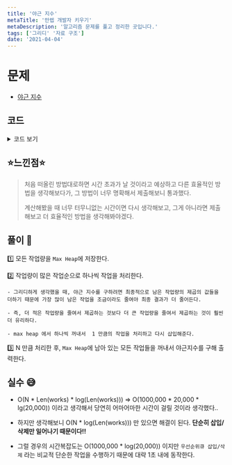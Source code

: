 ```yaml
---
title: '야근 지수'
metaTitle: '만렙 개발자 키우기'
metaDescription: '알고리즘 문제를 풀고 정리한 곳입니다.'
tags: ['그리디' '자료 구조']
date: '2021-04-04'
---
```


# 문제
- [야근 지수](https://programmers.co.kr/learn/courses/30/lessons/12927?language=java)

## 코드

<details><summary> 코드 보기 </summary>

``` java
package programmers.question;

import java.util.Comparator;
import java.util.PriorityQueue;

public class Q12927 {

    public static long solution(int n, int[] works) {
        long answer = 0;
        PriorityQueue<Integer> pq = new PriorityQueue<>(Comparator.reverseOrder());
        for (int work : works) {
            pq.add(work);
        }
        for (int i = 0; i < n; i++) {
            int res = pq.poll() - 1;
            if(res < 0) return 0;
            pq.add(res);
        }
        while (!pq.isEmpty()) {
            int top = pq.poll();
            answer += top * top;
        }
        return answer;

    }
    public static void main(String[] args) {
        int n1 = 4, n2 = 1, n3 = 3;
        int [] works1 = {4, 3, 3}, works2 = {2, 1, 2}, works3 = {1, 1};
        System.out.println(solution(n1, works1));
        System.out.println(solution(n2, works2));
        System.out.println(solution(n3, works3));
    }
}

```

</details>

## ⭐️느낀점⭐️
> 처음 떠올린 방법대로하면 시간 초과가 날 것이라고 예상하고 다른 효율적인 방법을 생각해보다가, 그 방법이 너무 명확해서 제출해보니 통과했다.
>
> 계산해봤을 때 너무 터무니없는 시간이면 다시 생각해보고, 그게 아니라면 제출해보고 더 효율적인 방법을 생각해봐야겠다. 

## 풀이 📣

1️⃣ 모든 작업량을 `Max Heap`에 저장한다.

    
2️⃣ 작업량이 많은 작업순으로 하나씩 작업을 처리한다. 

    - 그리디하게 생각했을 때, 야근 지수를 구하려면 최종적으로 남은 작업량의 제곱의 값들을 더하기 때문에 가장 많이 남은 작업을 조금이라도 줄여야 최종 결과가 더 줄어든다.

    - 즉, 더 적은 작업량을 줄여서 제곱하는 것보다 더 큰 작업량을 줄여서 제곱하는 것이 훨씬 더 유리하다.

    - max heap 에서 하나씩 꺼내서  1 만큼의 작업을 처리하고 다시 삽입해준다.


3️⃣ N 만큼 처리한 후, `Max Heap`에 남아 있는 모든 작업들을 꺼내서 야근지수를 구해 출력한다.

## 실수 😅

- O(N * Len(works) * log(Len(works))) => O(1000,000 * 20,000 * lg(20,000)) 이라고 생각해서 당연히 어마어마한 시간이 걸릴 것이라 생각했다..

- 하지만 생각해보니 O(N * log(Len(works))) 만 있으면 해결이 된다. **단순히 삽입/삭제만 일어나기 때문이다!!**

- 그럴 경우의 시간복잡도는 O(1000,000 * log(20,000)) 이지만 `우선순위큐 삽입/삭제` 라는 비교적 단순한 작업을 수행하기 때문에 대략 1초 내에 동작한다.